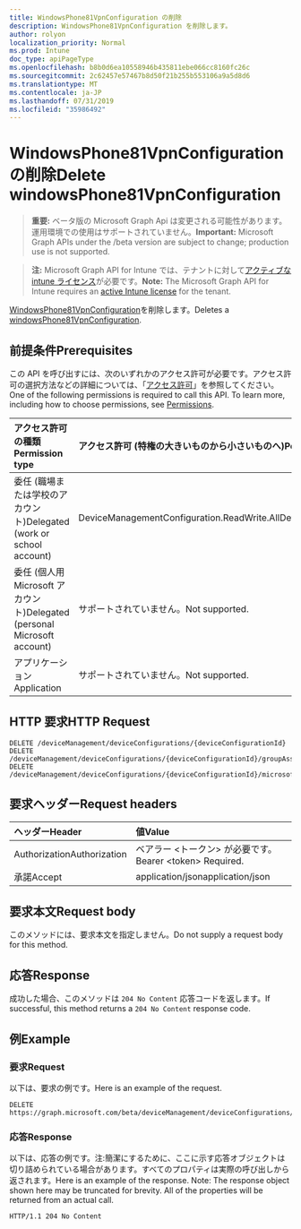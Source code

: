 ```yaml
---
title: WindowsPhone81VpnConfiguration の削除
description: WindowsPhone81VpnConfiguration を削除します。
author: rolyon
localization_priority: Normal
ms.prod: Intune
doc_type: apiPageType
ms.openlocfilehash: b8b0d6ea10558946b435811ebe066cc8160fc26c
ms.sourcegitcommit: 2c62457e57467b8d50f21b255b553106a9a5d8d6
ms.translationtype: MT
ms.contentlocale: ja-JP
ms.lasthandoff: 07/31/2019
ms.locfileid: "35986492"
---
```

# <a name="delete-windowsphone81vpnconfiguration"></a><span data-ttu-id="98345-103">WindowsPhone81VpnConfiguration の削除</span><span class="sxs-lookup"><span data-stu-id="98345-103">Delete windowsPhone81VpnConfiguration</span></span>

> <span data-ttu-id="98345-104">**重要:** ベータ版の Microsoft Graph Api は変更される可能性があります。運用環境での使用はサポートされていません。</span><span class="sxs-lookup"><span data-stu-id="98345-104">**Important:** Microsoft Graph APIs under the /beta version are subject to change; production use is not supported.</span></span>

> <span data-ttu-id="98345-105">**注:** Microsoft Graph API for Intune では、テナントに対して[アクティブな intune ライセンス](https://go.microsoft.com/fwlink/?linkid=839381)が必要です。</span><span class="sxs-lookup"><span data-stu-id="98345-105">**Note:** The Microsoft Graph API for Intune requires an [active Intune license](https://go.microsoft.com/fwlink/?linkid=839381) for the tenant.</span></span>

<span data-ttu-id="98345-106">[WindowsPhone81VpnConfiguration](../resources/intune-deviceconfig-windowsphone81vpnconfiguration.md)を削除します。</span><span class="sxs-lookup"><span data-stu-id="98345-106">Deletes a [windowsPhone81VpnConfiguration](../resources/intune-deviceconfig-windowsphone81vpnconfiguration.md).</span></span>

## <a name="prerequisites"></a><span data-ttu-id="98345-107">前提条件</span><span class="sxs-lookup"><span data-stu-id="98345-107">Prerequisites</span></span>
<span data-ttu-id="98345-p101">この API を呼び出すには、次のいずれかのアクセス許可が必要です。アクセス許可の選択方法などの詳細については、「[アクセス許可](/graph/permissions-reference)」を参照してください。</span><span class="sxs-lookup"><span data-stu-id="98345-p101">One of the following permissions is required to call this API. To learn more, including how to choose permissions, see [Permissions](/graph/permissions-reference).</span></span>

|<span data-ttu-id="98345-110">アクセス許可の種類</span><span class="sxs-lookup"><span data-stu-id="98345-110">Permission type</span></span>|<span data-ttu-id="98345-111">アクセス許可 (特権の大きいものから小さいものへ)</span><span class="sxs-lookup"><span data-stu-id="98345-111">Permissions (from most to least privileged)</span></span>|
|:---|:---|
|<span data-ttu-id="98345-112">委任 (職場または学校のアカウント)</span><span class="sxs-lookup"><span data-stu-id="98345-112">Delegated (work or school account)</span></span>|<span data-ttu-id="98345-113">DeviceManagementConfiguration.ReadWrite.All</span><span class="sxs-lookup"><span data-stu-id="98345-113">DeviceManagementConfiguration.ReadWrite.All</span></span>|
|<span data-ttu-id="98345-114">委任 (個人用 Microsoft アカウント)</span><span class="sxs-lookup"><span data-stu-id="98345-114">Delegated (personal Microsoft account)</span></span>|<span data-ttu-id="98345-115">サポートされていません。</span><span class="sxs-lookup"><span data-stu-id="98345-115">Not supported.</span></span>|
|<span data-ttu-id="98345-116">アプリケーション</span><span class="sxs-lookup"><span data-stu-id="98345-116">Application</span></span>|<span data-ttu-id="98345-117">サポートされていません。</span><span class="sxs-lookup"><span data-stu-id="98345-117">Not supported.</span></span>|

## <a name="http-request"></a><span data-ttu-id="98345-118">HTTP 要求</span><span class="sxs-lookup"><span data-stu-id="98345-118">HTTP Request</span></span>
<!-- {
  "blockType": "ignored"
}
-->
``` http
DELETE /deviceManagement/deviceConfigurations/{deviceConfigurationId}
DELETE /deviceManagement/deviceConfigurations/{deviceConfigurationId}/groupAssignments/{deviceConfigurationGroupAssignmentId}/deviceConfiguration
DELETE /deviceManagement/deviceConfigurations/{deviceConfigurationId}/microsoft.graph.windowsDomainJoinConfiguration/networkAccessConfigurations/{deviceConfigurationId}
```

## <a name="request-headers"></a><span data-ttu-id="98345-119">要求ヘッダー</span><span class="sxs-lookup"><span data-stu-id="98345-119">Request headers</span></span>
|<span data-ttu-id="98345-120">ヘッダー</span><span class="sxs-lookup"><span data-stu-id="98345-120">Header</span></span>|<span data-ttu-id="98345-121">値</span><span class="sxs-lookup"><span data-stu-id="98345-121">Value</span></span>|
|:---|:---|
|<span data-ttu-id="98345-122">Authorization</span><span class="sxs-lookup"><span data-stu-id="98345-122">Authorization</span></span>|<span data-ttu-id="98345-123">ベアラー &lt;トークン&gt; が必要です。</span><span class="sxs-lookup"><span data-stu-id="98345-123">Bearer &lt;token&gt; Required.</span></span>|
|<span data-ttu-id="98345-124">承諾</span><span class="sxs-lookup"><span data-stu-id="98345-124">Accept</span></span>|<span data-ttu-id="98345-125">application/json</span><span class="sxs-lookup"><span data-stu-id="98345-125">application/json</span></span>|

## <a name="request-body"></a><span data-ttu-id="98345-126">要求本文</span><span class="sxs-lookup"><span data-stu-id="98345-126">Request body</span></span>
<span data-ttu-id="98345-127">このメソッドには、要求本文を指定しません。</span><span class="sxs-lookup"><span data-stu-id="98345-127">Do not supply a request body for this method.</span></span>

## <a name="response"></a><span data-ttu-id="98345-128">応答</span><span class="sxs-lookup"><span data-stu-id="98345-128">Response</span></span>
<span data-ttu-id="98345-129">成功した場合、このメソッドは `204 No Content` 応答コードを返します。</span><span class="sxs-lookup"><span data-stu-id="98345-129">If successful, this method returns a `204 No Content` response code.</span></span>

## <a name="example"></a><span data-ttu-id="98345-130">例</span><span class="sxs-lookup"><span data-stu-id="98345-130">Example</span></span>

### <a name="request"></a><span data-ttu-id="98345-131">要求</span><span class="sxs-lookup"><span data-stu-id="98345-131">Request</span></span>
<span data-ttu-id="98345-132">以下は、要求の例です。</span><span class="sxs-lookup"><span data-stu-id="98345-132">Here is an example of the request.</span></span>
``` http
DELETE https://graph.microsoft.com/beta/deviceManagement/deviceConfigurations/{deviceConfigurationId}
```

### <a name="response"></a><span data-ttu-id="98345-133">応答</span><span class="sxs-lookup"><span data-stu-id="98345-133">Response</span></span>
<span data-ttu-id="98345-p102">以下は、応答の例です。注:簡潔にするために、ここに示す応答オブジェクトは切り詰められている場合があります。すべてのプロパティは実際の呼び出しから返されます。</span><span class="sxs-lookup"><span data-stu-id="98345-p102">Here is an example of the response. Note: The response object shown here may be truncated for brevity. All of the properties will be returned from an actual call.</span></span>
``` http
HTTP/1.1 204 No Content
```





